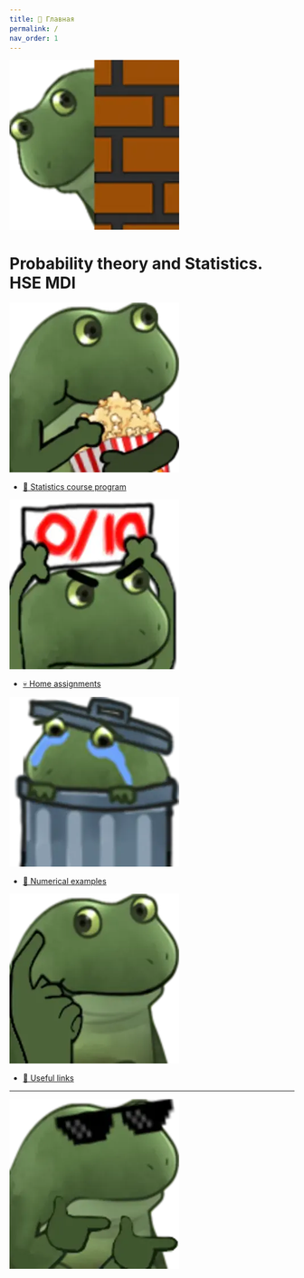 ```yaml
---
title: 🏡 Главная
permalink: /
nav_order: 1
---
```


![](/images/frog_open.png)
# Probability theory and Statistics. HSE MDI

![](./images/frog_course.png)
* [🚀 Statistics course program](/program)


![](./images/frog_hw.png)
* [💀 Home assignments](/homework)

![](./images/frog_code.png)
* [🐍 Numerical examples](/numerical)


![](./images/frog_think.png)
* [🔧 Useful links](/links)

---
![](./images/frog_close.png)

